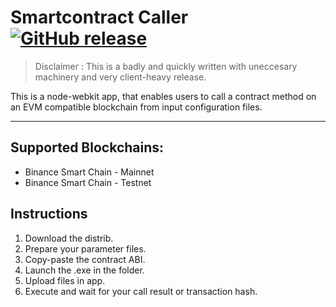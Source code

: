 # Smartcontract Caller [![GitHub release](https://img.shields.io/github/v/release/aliceincryptoland/smartcontract-caller)](https://github.com/aliceincryptoland/smartcontract-caller/releases)

> Disclaimer : This is a badly and quickly written with uneccesary machinery and very client-heavy release.

This is a node-webkit app, that enables users to call a contract method on an EVM compatible blockchain from input configuration files.

<hr>

## Supported Blockchains:

- Binance Smart Chain - Mainnet
- Binance Smart Chain - Testnet

## Instructions

1. Download the distrib.
1. Prepare your parameter files.
1. Copy-paste the contract ABI.
1. Launch the .exe in the folder.
1. Upload files in app.
1. Execute and wait for your call result or transaction hash.
